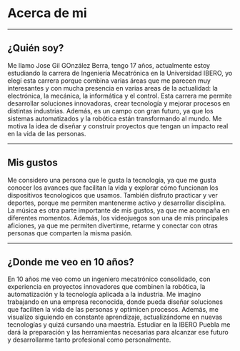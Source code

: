 # **Acerca de mi**

---

## **¿Quién soy?**

Me llamo Jose Gil GOnzález Berra, tengo 17 años, actualmente estoy estudiando la carrera de Ingeniería Mecatrónica en la Universidad IBERO, yo elegí esta carrera porque combina varias áreas que me parecen muy interesantes y con mucha presencia en varias areas de la actualidad: la electrónica, la mecánica, la informática y el control. Esta carrera me permite desarrollar soluciones innovadoras, crear tecnología y mejorar procesos en distintas industrias. Además, es un campo con gran futuro, ya que los sistemas automatizados y la robótica están transformando al mundo. Me motiva la idea de diseñar y construir proyectos que tengan un impacto real en la vida de las personas.

---

## **Mis gustos**

Me considero una persona que le gusta la tecnología, ya que me gusta conocer los avances que facilitan la vida y explorar cómo funcionan los dispositivos tecnologicos que usamos. También disfruto practicar y ver deportes, porque me permiten mantenerme activo y desarrollar disciplina. La música es otra parte importante de mis gustos, ya que me acompaña en diferentes momentos. Además, los videojuegos son una de mis principales aficiones, ya que me permiten divertirme, retarme y conectar con otras personas que comparten la misma pasión.

---

## **¿Donde me veo en 10 años?**

En 10 años me veo como un ingeniero mecatrónico consolidado, con experiencia en proyectos innovadores que combinen la robótica, la automatización y la tecnología aplicada a la industria. Me imagino trabajando en una empresa reconocida, donde pueda diseñar soluciones que faciliten la vida de las personas y optimicen procesos. Además, me visualizo siguiendo en constante aprendizaje, actualizándome en nuevas tecnologías y quizá cursando una maestría. Estudiar en la IBERO Puebla me dará la preparación y las herramientas necesarias para alcanzar ese futuro y desarrollarme tanto profesional como personalmente.
